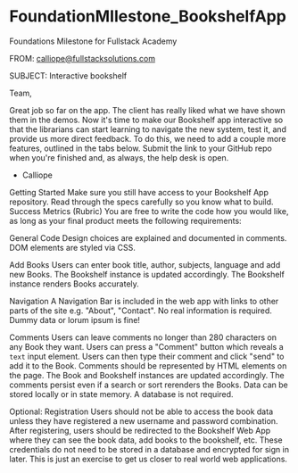 # FoundationMIlestone_BookshelfApp
Foundations Milestone for Fullstack Academy

FROM:  calliope@fullstacksolutions.com

SUBJECT:  Interactive bookshelf

Team,

Great job so far on the app.  The client has really liked what we have shown them in the demos. Now it's time to make our Bookshelf app interactive so that the librarians can start learning to navigate the new system, test it, and provide us more direct feedback.  To do this, we need to add a couple more features, outlined in the tabs below. Submit the link to your GitHub repo when you're finished and, as always, the help desk is open.

- Calliope

Getting Started
Make sure you still have access to your Bookshelf App repository.
Read through the specs carefully so you know what to build.
Success Metrics (Rubric)
You are free to write the code how you would like, as long as your final product meets the following requirements:

General Code
Design choices are explained and documented in comments.
DOM elements are styled via CSS.

Add Books
Users can enter book title, author, subjects, language and add new Books.
The Bookshelf instance is updated accordingly.
The Bookshelf instance renders Books accurately.

Navigation
A Navigation Bar is included in the web app with links to other parts of the site e.g. "About", "Contact". 
No real information is required. Dummy data or lorum ipsum is fine!

Comments 
Users can leave comments no longer than 280 characters on any Book they want. 
Users can press a "Comment" button which reveals a `text` input element.
Users can then type their comment and click "send" to add it to the Book.
Comments should be represented by HTML elements on the page.
The Book and Bookshelf instances are updated accordingly.
The comments persist even if a search or sort rerenders the Books.
Data can be stored locally or in state memory. A database is not required. 

Optional: Registration
Users should not be able to access the book data unless they have registered a new username and password combination. 
After registering, users should be redirected to the Bookshelf Web App where they can see the book data, add books to the bookshelf, etc.
These credentials do not need to be stored in a database and encrypted for sign in later. This is just an exercise to get us closer to real world web applications. 